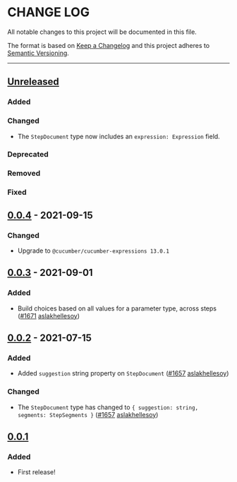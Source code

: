 # CHANGE LOG
All notable changes to this project will be documented in this file.

The format is based on [Keep a Changelog](http://keepachangelog.com/)
and this project adheres to [Semantic Versioning](http://semver.org/).

----
## [Unreleased]

### Added

### Changed

* The `StepDocument` type now includes an `expression: Expression` field.

### Deprecated

### Removed

### Fixed

## [0.0.4] - 2021-09-15

### Changed

* Upgrade to `@cucumber/cucumber-expressions 13.0.1`

## [0.0.3] - 2021-09-01

### Added

* Build choices based on all values for a parameter type, across steps
  ([#1671](https://github.com/cucumber/common/pull/1671)
   [aslakhellesoy])

## [0.0.2] - 2021-07-15

### Added

* Added `suggestion` string property on `StepDocument`
  ([#1657](https://github.com/cucumber/common/pull/1657)
   [aslakhellesoy])

### Changed

* The `StepDocument` type has changed to `{ suggestion: string, segments: StepSegments }`
  ([#1657](https://github.com/cucumber/common/pull/1657)
   [aslakhellesoy])

## [0.0.1]

### Added

* First release!

<!-- Releases -->
[Unreleased]: https://github.com/cucumber/suggest/compare/v0.0.4...main
[0.0.4]:      https://github.com/cucumber/suggest/compare/v0.0.3...v0.0.4
[0.0.3]:      https://github.com/cucumber/suggest/compare/v0.0.2...v0.0.3
[0.0.2]:      https://github.com/cucumber/suggest/compare/v0.0.1...v0.0.2
[0.0.1]:      https://github.com/cucumber/common/tree/v0.0.1

<!-- Contributors in alphabetical order -->
[aslakhellesoy]:    https://github.com/aslakhellesoy
